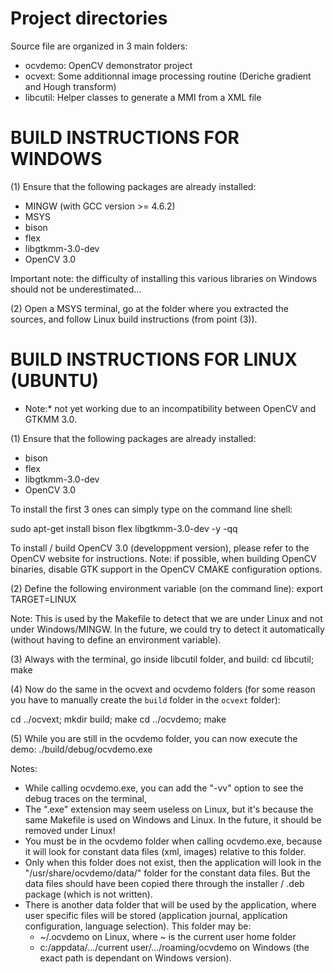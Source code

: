 
# Project directories
Source file are organized in 3 main folders:

 - ocvdemo: OpenCV demonstrator project
 - ocvext:  Some additionnal image processing routine (Deriche gradient and Hough transform)
 - libcutil: Helper classes to generate a MMI from a XML file


# BUILD INSTRUCTIONS FOR WINDOWS
(1) Ensure that the following packages are already installed:
  - MINGW (with GCC version >= 4.6.2)
  - MSYS
  - bison
  - flex
  - libgtkmm-3.0-dev
  - OpenCV 3.0

Important note: the difficulty of installing this various libraries on Windows should not be underestimated...

(2) Open a MSYS terminal, go at the folder where you extracted the sources, and follow Linux build instructions (from point (3)).

# BUILD INSTRUCTIONS FOR LINUX (UBUNTU)
* Note:* not yet working due to an incompatibility between OpenCV and GTKMM 3.0.

(1) Ensure that the following packages are already installed:
  - bison
  - flex
  - libgtkmm-3.0-dev
  - OpenCV 3.0

To install the first 3 ones can simply type on the command line shell:

  sudo apt-get install bison flex libgtkmm-3.0-dev -y -qq

To install / build OpenCV 3.0 (developpment version), please refer to the OpenCV website for instructions. Note: if possible, when building OpenCV binaries, disable GTK support in the OpenCV CMAKE configuration options.

 (2) Define the following environment variable (on the command line):
  export TARGET=LINUX

Note: This is used by the Makefile to detect that we are under Linux and not under Windows/MINGW. In the future, we could try to detect it automatically (without having to define an environment variable).

 (3) Always with the terminal, go inside libcutil folder, and build:
  cd libcutil; make

 (4) Now do the same in the ocvext and ocvdemo folders (for some reason you have to manually create the `build`
  folder in the `ocvext` folder):

  cd ../ocvext; mkdir build; make
  cd ../ocvdemo; make

 (5) While you are still in the ocvdemo folder, you can now execute the demo:
  ./build/debug/ocvdemo.exe

Notes:
  - While calling ocvdemo.exe, you can add the "-vv" option to see the debug traces on the terminal,
  - The ".exe" extension may seem useless on Linux, but it's because the same Makefile is used on Windows and Linux. In the future, it should be removed under Linux!
  - You must be in the ocvdemo folder when calling ocvdemo.exe, because it will look for constant data files (xml, images) relative to this folder.
  - Only when this folder does not exist, then the application will look in the "/usr/share/ocvdemo/data/" folder for the constant data files. But the data files should have been copied there through the installer / .deb package (which is not written).
  - There is another data folder that will be used by the application, where user specific files will be stored (application journal, application configuration, language selection). This folder may be:
    - ~/.ocvdemo on Linux, where ~ is the current user home folder
    - c:/appdata/.../current user/.../roaming/ocvdemo on Windows (the exact path is dependant on Windows version).
